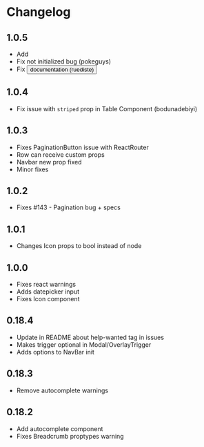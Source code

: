 # Changelog

## 1.0.5

 - Add <Carousel />
 - Fix <MediaBox /> not initialized bug (pokeguys)
 - Fix <Button /> documentation (ruediste)

## 1.0.4

 - Fix issue with `striped` prop in Table Component (bodunadebiyi)

## 1.0.3

 - Fixes PaginationButton issue with ReactRouter
 - Row can receive custom props
 - Navbar new prop fixed
 - Minor fixes

## 1.0.2

 - Fixes #143 - Pagination bug + specs

## 1.0.1

 - Changes Icon props to bool instead of node

## 1.0.0

 - Fixes react warnings
 - Adds datepicker input
 - Fixes Icon component

## 0.18.4

 - Update in README about help-wanted tag in issues
 - Makes trigger optional in Modal/OverlayTrigger
 - Adds options to NavBar init

## 0.18.3

 - Remove autocomplete warnings

## 0.18.2

 - Add autocomplete component
 - Fixes Breadcrumb proptypes warning
